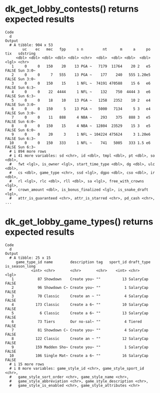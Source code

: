 # dk_get_lobby_contests() returns expected results

    Code
      d
    Output
      # A tibble: 904 x 53
            uc    ec   mec   fpp     s n         nt      m     a     po tix   sdstring
         <dbl> <dbl> <dbl> <dbl> <dbl> <chr>  <dbl>  <dbl> <dbl>  <dbl> <lgl> <chr>   
       1     0     0   150    20    13 PGA ~   7179  11764    20 2   e5 FALSE Sun 3:0~
       2     0     0     7   555    13 PGA ~    177    240   555 1.20e5 FALSE Sun 3:0~
       3     0     0   150    15     1 NFL ~  74191 470588    15 6   e6 FALSE Sun 6:3~
       4     0     0    22  4444     1 NFL ~    132    750  4444 3   e6 FALSE Sun 6:3~
       5     0     0    18    10    13 PGA ~   1258   2352    10 2   e4 FALSE Sun 3:0~
       6     0     0   150     5    13 PGA ~   5000   7134     5 3   e4 FALSE Sun 3:0~
       7     0     0    11   888     4 NBA ~    293    375   888 3   e5 FALSE Sun 6:0~
       8     0     0   150    15     4 NBA ~  12804  23529    15 3   e5 FALSE Sun 6:0~
       9     0     0    20     3     1 NFL ~ 104224 475624     3 1.20e6 FALSE Sun 6:3~
      10     0     0   150   333     1 NFL ~    741   5005   333 1.5 e6 FALSE Sun 6:3~
      # i 894 more rows
      # i 41 more variables: sd <chr>, id <dbl>, tmpl <dbl>, pt <dbl>, so <dbl>,
      #   fwt <lgl>, is_owner <lgl>, start_time_type <dbl>, dg <dbl>, ulc <dbl>,
      #   cs <dbl>, game_type <chr>, ssd <lgl>, dgpo <dbl>, cso <dbl>, ir <dbl>,
      #   rl <lgl>, rlc <dbl>, rll <dbl>, sa <lgl>, free_with_crowns <lgl>,
      #   crown_amount <dbl>, is_bonus_finalized <lgl>, is_snake_draft <lgl>,
      #   attr_is_guaranteed <chr>, attr_is_starred <chr>, pd_cash <chr>, ...

# dk_get_lobby_game_types() returns expected results

    Code
      d
    Output
      # A tibble: 25 x 15
         game_type_id name        description tag   sport_id draft_type is_season_long
                <int> <chr>       <chr>       <chr>    <int> <chr>      <lgl>         
       1           87 Showdown    Create you~ ""          13 SalaryCap  FALSE         
       2           96 Showdown C~ Create you~ ""           1 SalaryCap  FALSE         
       3           70 Classic     Create an ~ ""           4 SalaryCap  FALSE         
       4          173 Classic     Create a 6~ ""          10 SalaryCap  FALSE         
       5            6 Classic     Create a 6~ ""          13 SalaryCap  FALSE         
       6           73 Tiers       Our no-sal~ ""           4 Tiered     FALSE         
       7           81 Showdown C~ Create you~ ""           4 SalaryCap  FALSE         
       8          122 Classic     Create an ~ ""          12 SalaryCap  FALSE         
       9          159 Madden Sho~ Create you~ ""           1 SalaryCap  FALSE         
      10          106 Single Mat~ Create a 6~ ""          16 SalaryCap  FALSE         
      # i 15 more rows
      # i 8 more variables: game_style_id <chr>, game_style_sport_id <chr>,
      #   game_style_sort_order <chr>, game_style_name <chr>,
      #   game_style_abbreviation <chr>, game_style_description <chr>,
      #   game_style_is_enabled <chr>, game_style_attributes <chr>

